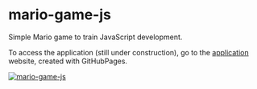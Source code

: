 # mario-game-js

Simple Mario game to train JavaScript development.

To access the application (still under construction), go to the [application](https://thiagolages.github.io/mario-game-js/) website, created with GitHubPages.

[![mario-game-js](https://user-images.githubusercontent.com/22358397/172476069-6cd8c108-b3d8-4c17-90ce-c34e490aa7c4.png)](https://thiagolages.github.io/mario-game-js/)

